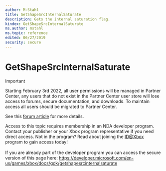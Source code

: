 ```yaml
---
author: M-Stahl
title: GetShapeSrcInternalSaturate
description: Gets the internal saturation flag.
kindex: GetShapeSrcInternalSaturate
ms.author: mstahl
ms.topic: reference
edited: 06/27/2019
security: secure
---
```


# GetShapeSrcInternalSaturate
> [!IMPORTANT]
> Starting February 3rd 2022, all user permissions will be managed in Partner Center, any users that do not exist in the Partner Center user store will lose access to forums, secure documentation, and downloads. To maintain access all users should be migrated to Partner Center. <p></p>See this <a href="https://forums.xboxlive.com/articles/132187/breaking-change-user-access-for-forums-secure-docu.html">forum article</a> for more details.  

 Access to this topic requires membership in an NDA developer program. Contact your publisher or your Xbox program representative if you need direct access. Not in the program? Read about joining the <a href="https://www.xbox.com/Developers/id">ID@Xbox</a> program to gain access today!  <br/><br/>If you are already part of the developer program you can access the secure version of this page here: <a target="_blank" href="https://developer.microsoft.com/en-us/games/xbox/docs/gdk/getshapesrcinternalsaturate">https://developer.microsoft.com/en-us/games/xbox/docs/gdk/getshapesrcinternalsaturate</a>